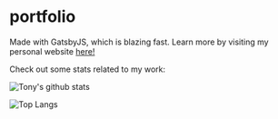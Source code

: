 # portfolio
Made with GatsbyJS, which is blazing fast.
Learn more by visiting my personal website [here!](https://tyang.netlify.app/)

Check out some stats related to my work:

![Tony's github stats](https://github-readme-stats.vercel.app/api?username=tyang98&count_private=true)

![Top Langs](https://github-readme-stats.vercel.app/api/top-langs/?username=tyang98&layout=compact)
